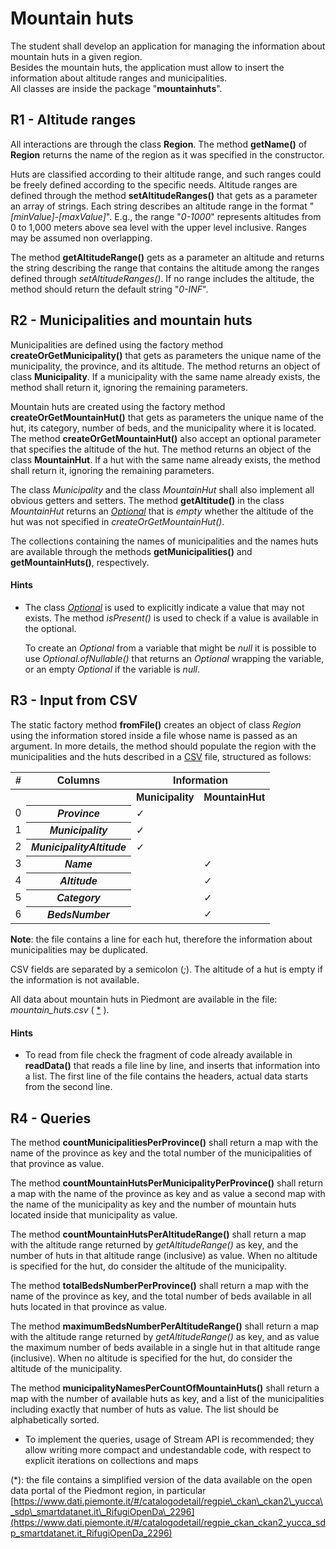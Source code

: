 Mountain huts
=============

The student shall develop an application for managing the information about mountain huts in a given region.  
Besides the mountain huts, the application must allow to insert the information about altitude ranges and municipalities.  
All classes are inside the package "**mountainhuts**".

R1 - Altitude ranges
--------------------

All interactions are through the class **Region**. The method **getName()** of **Region** returns the name of the region as it was specified in the constructor.

Huts are classified according to their altitude range, and such ranges could be freely defined according to the specific needs. Altitude ranges are defined through the method **setAltitudeRanges()** that gets as a parameter an array of strings. Each string describes an altitude range in the format "_\[minValue\]-\[maxValue\]_". E.g., the range "_0-1000_" represents altitudes from 0 to 1,000 meters above sea level with the upper level inclusive. Ranges may be assumed non overlapping.

The method **getAltitudeRange()** gets as a parameter an altitude and returns the string describing the range that contains the altitude among the ranges defined through _setAltitudeRanges()_. If no range includes the altitude, the method should return the default string "_0-INF_".

R2 - Municipalities and mountain huts
-------------------------------------

Municipalities are defined using the factory method **createOrGetMunicipality()** that gets as parameters the unique name of the municipality, the province, and its altitude. The method returns an object of class **Municipality**. If a municipality with the same name already exists, the method shall return it, ignoring the remaining parameters.

Mountain huts are created using the factory method **createOrGetMountainHut()** that gets as parameters the unique name of the hut, its category, number of beds, and the municipality where it is located. The method **createOrGetMountainHut()** also accept an optional parameter that specifies the altitude of the hut. The method returns an object of the class **MountainHut**. If a hut with the same name already exists, the method shall return it, ignoring the remaining parameters.

The class _Municipality_ and the class _MountainHut_ shall also implement all obvious getters and setters. The method **getAltitude()** in the class _MountainHut_ returns an [_Optional_](https://docs.oracle.com/javase/8/docs/api/java/util/Optional.html) that is _empty_ whether the altitude of the hut was not specified in _createOrGetMountainHut()_.

The collections containing the names of municipalities and the names huts are available through the methods **getMunicipalities()** and **getMountainHuts()**, respectively.

#### Hints

*   The class [_Optional_](https://docs.oracle.com/javase/8/docs/api/java/util/Optional.html) is used to explicitly indicate a value that may not exists. The method _isPresent()_ is used to check if a value is available in the optional.
    
    To create an _Optional_ from a variable that might be _null_ it is possible to use _Optional.ofNullable()_ that returns an _Optional_ wrapping the variable, or an empty _Optional_ if the variable is _null_.
    

R3 - Input from CSV
-------------------

The static factory method **fromFile()** creates an object of class _Region_ using the information stored inside a file whose name is passed as an argument. In more details, the method should populate the region with the municipalities and the huts described in a [CSV](https://en.wikipedia.org/wiki/Comma-separated_values) file, structured as follows:

   <table style="float:none;font-family:sans-serif;">
      <tr>
        <th>#</th>
        <th>Columns</th>
        <th colspan="4">Information</th>
      <tr>
        <th></th>
        <th></th>
        <th><b>Municipality</b></th>
        <th><b>MountainHut</b></th>
      </tr>
      <tr>
        <td>0</td>
        <th><i>Province</i></th>
        <td>&#10003;</td>
        <td></td>
      </tr>
      <tr>
        <td>1</td>
        <th><i>Municipality</i></th>
        <td>&#10003;</td>
        <td></td>
      </tr>
      <tr>
        <td>2</td>
        <th><i>MunicipalityAltitude</i></th>
        <td>&#10003;</td>
        <td></td>
      </tr>
      <tr>
        <td>3</td>
        <th><i>Name</i></th>
        <td></td>
        <td>&#10003;</td>
      </tr>
      <tr>
        <td>4</td>
        <th><i>Altitude</i></th>
        <td></td>
        <td>&#10003;</td>
      </tr>
      <tr>
        <td>5</td>
        <th><i>Category</i></th>
        <td></td>
        <td>&#10003;</td>
      </tr>
      <tr>
        <td>6</td>
        <th><i>BedsNumber</i></th>
        <td></td>
        <td>&#10003;</td>
      </tr>
   </table>

**Note**: the file contains a line for each hut, therefore the information about municipalities may be duplicated.

CSV fields are separated by a semicolon (_;_). The altitude of a hut is empty if the information is not available.

All data about mountain huts in Piedmont are available in the file: _mountain\_huts.csv_ ( [\*](#note) ).

#### Hints

*   To read from file check the fragment of code already available in **readData()** that reads a file line by line, and inserts that information into a list. The first line of the file contains the headers, actual data starts from the second line.

R4 - Queries
------------

The method **countMunicipalitiesPerProvince()** shall return a map with the name of the province as key and the total number of the municipalities of that province as value.

The method **countMountainHutsPerMunicipalityPerProvince()** shall return a map with the name of the province as key and as value a second map with the name of the municipality as key and the number of mountain huts located inside that municipality as value.

The method **countMountainHutsPerAltitudeRange()** shall return a map with the altitude range returned by _getAltitudeRange()_ as key, and the number of huts in that altitude range (inclusive) as value. When no altitude is specified for the hut, do consider the altitude of the municipality.

The method **totalBedsNumberPerProvince()** shall return a map with the name of the province as key, and the total number of beds available in all huts located in that province as value.

The method **maximumBedsNumberPerAltitudeRange()** shall return a map with the altitude range returned by _getAltitudeRange()_ as key, and as value the maximum number of beds available in a single hut in that altitude range (inclusive). When no altitude is specified for the hut, do consider the altitude of the municipality.

The method **municipalityNamesPerCountOfMountainHuts()** shall return a map with the number of available huts as key, and a list of the municipalities including exactly that number of huts as value. The list should be alphabetically sorted.

*   To implement the queries, usage of Stream API is recommended; they allow writing more compact and undestandable code, with respect to explicit iterations on collections and maps

(\*): the file contains a simplified version of the data available on the open data portal of the Piedmont region, in particular [https://www.dati.piemonte.it/#/catalogodetail/regpie\_ckan\_ckan2\_yucca\_sdp\_smartdatanet.it\_RifugiOpenDa\_2296](https://www.dati.piemonte.it/#/catalogodetail/regpie_ckan_ckan2_yucca_sdp_smartdatanet.it_RifugiOpenDa_2296)
